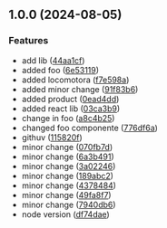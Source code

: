 ## 1.0.0 (2024-08-05)

### Features

* add lib ([44aa1cf](https://github.com/J4rvs/next-repo/commit/44aa1cfe860031e6c09957c04ba5e3b239562c8f))
* added foo ([6e53119](https://github.com/J4rvs/next-repo/commit/6e53119c0e5368c0baee212556af0710a52157e2))
* added locomotora ([f7e598a](https://github.com/J4rvs/next-repo/commit/f7e598ad44ac4b98617de193ddbc63c1c71c4fb3))
* added minor change ([91f83b6](https://github.com/J4rvs/next-repo/commit/91f83b63ebfc9cb49ae9ca527dadf5acb6e7e6b8))
* added product ([0ead4dd](https://github.com/J4rvs/next-repo/commit/0ead4dde32369210a39ab26ca7ecbddc43ed2a20))
* added react lib ([03ca3b9](https://github.com/J4rvs/next-repo/commit/03ca3b9b2620b899f0ec316a9ca6033b7c49e665))
* change in foo ([a8c4b25](https://github.com/J4rvs/next-repo/commit/a8c4b252972be6c5ce42b095dc6d077edf2cb7bf))
* changed foo componente ([776df6a](https://github.com/J4rvs/next-repo/commit/776df6aeabd612fd7701c6c2f951dfd87ccfb7c4))
* githuv ([115820f](https://github.com/J4rvs/next-repo/commit/115820f6b7a94f5d4d3d01fb2eb9126286a356b8))
* minor change ([070fb7d](https://github.com/J4rvs/next-repo/commit/070fb7d20c981e4a1c95584bdb0d335c75bb2f80))
* minor change ([6a3b491](https://github.com/J4rvs/next-repo/commit/6a3b49184c29a9a7ead42cf7f4d33422473ea3cd))
* minor change ([3a02246](https://github.com/J4rvs/next-repo/commit/3a0224658f6f6889b19ca0c6935ba89b93074120))
* minor change ([189abc2](https://github.com/J4rvs/next-repo/commit/189abc271ab0a9a5bbe5ec4e37f35d7d859d570b))
* minor change ([4378484](https://github.com/J4rvs/next-repo/commit/4378484ebbf09a83652d72562832cdf659ad1e46))
* minor change ([49fa8f7](https://github.com/J4rvs/next-repo/commit/49fa8f7453fdb872063c8967ee3cb52e9b5c8ee8))
* minor change ([7940db6](https://github.com/J4rvs/next-repo/commit/7940db6e46727621c8c3136565b0c62bf2601e8c))
* node version ([df74dae](https://github.com/J4rvs/next-repo/commit/df74dae5877af7f9df47fe8bc186c42d0db1a51a))
